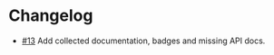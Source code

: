 # Changelog

- [#13] Add collected documentation, badges and missing API docs.

[#13]: https://github.com/warehouseai/bffs/pull/13
